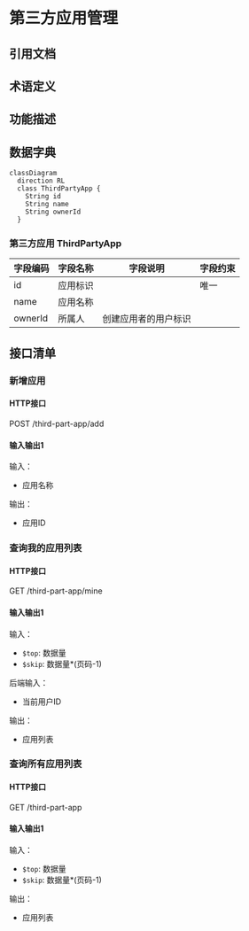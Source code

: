 # 第三方应用管理

## 引用文档

## 术语定义

## 功能描述

## 数据字典

```mermaid
classDiagram
  direction RL
  class ThirdPartyApp {
    String id
    String name
    String ownerId
  }
```

### 第三方应用 ThirdPartyApp

| 字段编码    | 字段名称 | 字段说明       | 字段约束 |
|---------|------|------------|------|
| id      | 应用标识 |            | 唯一   |
| name    | 应用名称 |            |      |
| ownerId | 所属人  | 创建应用者的用户标识 |      |

## 接口清单

### 新增应用

#### HTTP接口

POST /third-part-app/add

#### 输入输出1

输入：

- 应用名称

输出：

- 应用ID

### 查询我的应用列表

#### HTTP接口

GET /third-part-app/mine

#### 输入输出1

输入：

- `$top`: 数据量
- `$skip`: 数据量*(页码-1)

后端输入：

- 当前用户ID

输出：

- 应用列表

### 查询所有应用列表

#### HTTP接口

GET /third-part-app

#### 输入输出1

输入：

- `$top`: 数据量
- `$skip`: 数据量*(页码-1)

输出：

- 应用列表
